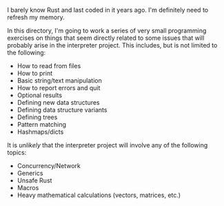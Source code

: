 I barely know Rust and last coded in it years ago.  I'm definitely 
need to refresh my memory.

In this directory, I'm going to work a series of very small
programming exercises on things that seem directly related to
some issues that will probably arise in the interpreter project. 
This includes, but is not limited to the following:

* How to read from files
* How to print
* Basic string/text manipulation 
* How to report errors and quit
* Optional results
* Defining new data structures
* Defining data structure variants
* Defining trees
* Pattern matching
* Hashmaps/dicts

It is *unlikely* that the interpreter project will involve any
of the following topics:

* Concurrency/Network
* Generics
* Unsafe Rust
* Macros
* Heavy mathematical calculations (vectors, matrices, etc.)
